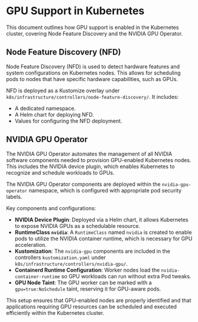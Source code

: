 # GPU Support in Kubernetes

This document outlines how GPU support is enabled in the Kubernetes cluster, covering Node Feature Discovery and the NVIDIA GPU Operator.

## Node Feature Discovery (NFD)

Node Feature Discovery (NFD) is used to detect hardware features and system configurations on Kubernetes nodes. This allows for scheduling pods to nodes that have specific hardware capabilities, such as GPUs.

NFD is deployed as a Kustomize overlay under `k8s/infrastructure/controllers/node-feature-discovery/`. It includes:
*   A dedicated namespace.
*   A Helm chart for deploying NFD.
*   Values for configuring the NFD deployment.

## NVIDIA GPU Operator

The NVIDIA GPU Operator automates the management of all NVIDIA software components needed to provision GPU-enabled Kubernetes nodes. This includes the NVIDIA device plugin, which enables Kubernetes to recognize and schedule workloads to GPUs.

The NVIDIA GPU Operator components are deployed within the `nvidia-gpu-operator` namespace, which is configured with appropriate pod security labels.

Key components and configurations:
*   **NVIDIA Device Plugin**: Deployed via a Helm chart, it allows Kubernetes to expose NVIDIA GPUs as a schedulable resource.
*   **RuntimeClass `nvidia`**: A `RuntimeClass` named `nvidia` is created to enable pods to utilize the NVIDIA container runtime, which is necessary for GPU acceleration.
*   **Kustomization**: The `nvidia-gpu` components are included in the controllers `kustomization.yaml` under `k8s/infrastructure/controllers/nvidia-gpu/`.
*   **Containerd Runtime Configuration**: Worker nodes load the `nvidia-container-runtime` so GPU workloads can run without extra Pod tweaks.
*   **GPU Node Taint**: The GPU worker can be marked with a `gpu=true:NoSchedule` taint, reserving it for GPU-aware pods.

This setup ensures that GPU-enabled nodes are properly identified and that applications requiring GPU resources can be scheduled and executed efficiently within the Kubernetes cluster.
